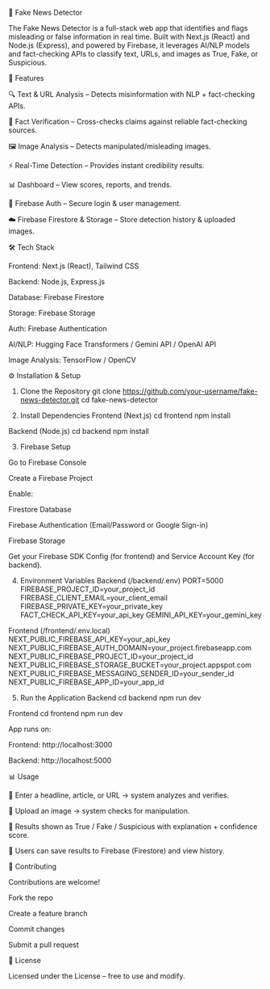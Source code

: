 📰 Fake News Detector

The Fake News Detector is a full-stack web app that identifies and flags misleading or false information in real time. Built with Next.js (React) and Node.js (Express), and powered by Firebase, it leverages AI/NLP models and fact-checking APIs to classify text, URLs, and images as True, Fake, or Suspicious.

🚀 Features

🔍 Text & URL Analysis – Detects misinformation with NLP + fact-checking APIs.

🧠 Fact Verification – Cross-checks claims against reliable fact-checking sources.

🖼️ Image Analysis – Detects manipulated/misleading images.

⚡ Real-Time Detection – Provides instant credibility results.

📊 Dashboard – View scores, reports, and trends.

🔐 Firebase Auth – Secure login & user management.

☁️ Firebase Firestore & Storage – Store detection history & uploaded images.

🛠️ Tech Stack

Frontend: Next.js (React), Tailwind CSS

Backend: Node.js, Express.js

Database: Firebase Firestore

Storage: Firebase Storage

Auth: Firebase Authentication

AI/NLP: Hugging Face Transformers / Gemini API / OpenAI API

Image Analysis: TensorFlow / OpenCV

⚙️ Installation & Setup
1. Clone the Repository
git clone https://github.com/your-username/fake-news-detector.git
cd fake-news-detector

2. Install Dependencies
Frontend (Next.js)
cd frontend
npm install

Backend (Node.js)
cd backend
npm install

3. Firebase Setup

Go to Firebase Console

Create a Firebase Project

Enable:

Firestore Database

Firebase Authentication (Email/Password or Google Sign-in)

Firebase Storage

Get your Firebase SDK Config (for frontend) and Service Account Key (for backend).

4. Environment Variables
Backend (/backend/.env)
PORT=5000
FIREBASE_PROJECT_ID=your_project_id
FIREBASE_CLIENT_EMAIL=your_client_email
FIREBASE_PRIVATE_KEY=your_private_key
FACT_CHECK_API_KEY=your_api_key
GEMINI_API_KEY=your_gemini_key

Frontend (/frontend/.env.local)
NEXT_PUBLIC_FIREBASE_API_KEY=your_api_key
NEXT_PUBLIC_FIREBASE_AUTH_DOMAIN=your_project.firebaseapp.com
NEXT_PUBLIC_FIREBASE_PROJECT_ID=your_project_id
NEXT_PUBLIC_FIREBASE_STORAGE_BUCKET=your_project.appspot.com
NEXT_PUBLIC_FIREBASE_MESSAGING_SENDER_ID=your_sender_id
NEXT_PUBLIC_FIREBASE_APP_ID=your_app_id

5. Run the Application
Backend
cd backend
npm run dev

Frontend
cd frontend
npm run dev


App runs on:

Frontend: http://localhost:3000

Backend: http://localhost:5000

📊 Usage

🔹 Enter a headline, article, or URL → system analyzes and verifies.

🔹 Upload an image → system checks for manipulation.

🔹 Results shown as True / Fake / Suspicious with explanation + confidence score.

🔹 Users can save results to Firebase (Firestore) and view history.

🤝 Contributing

Contributions are welcome!

Fork the repo

Create a feature branch

Commit changes

Submit a pull request

📜 License

Licensed under the  License – free to use and modify.
